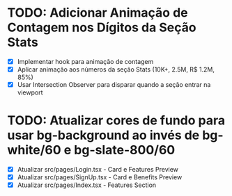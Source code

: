 # TODO: Adicionar Animação de Contagem nos Dígitos da Seção Stats

- [x] Implementar hook para animação de contagem
- [x] Aplicar animação aos números da seção Stats (10K+, 2.5M, R$ 1.2M, 85%)
- [x] Usar Intersection Observer para disparar quando a seção entrar na viewport

# TODO: Atualizar cores de fundo para usar bg-background ao invés de bg-white/60 e bg-slate-800/60

- [x] Atualizar src/pages/Login.tsx - Card e Features Preview
- [x] Atualizar src/pages/SignUp.tsx - Card e Benefits Preview
- [x] Atualizar src/pages/Index.tsx - Features Section

